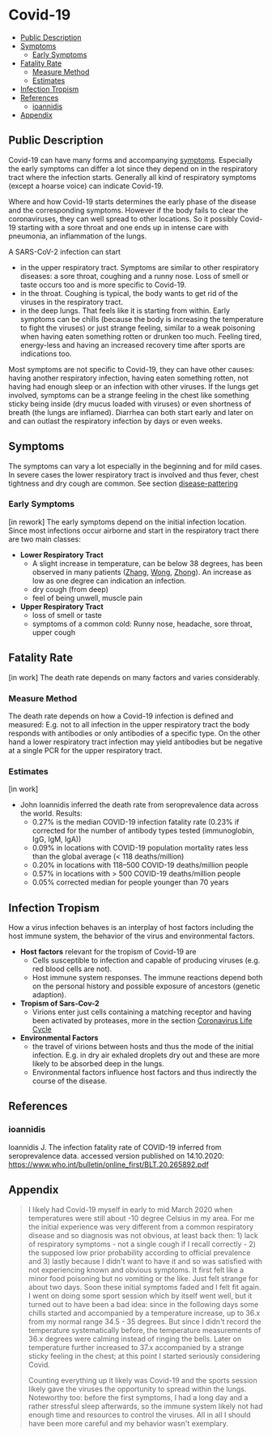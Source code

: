 # Covid-19

* [Public Description](#public-description)
* [Symptoms](#symptoms)
  * [Early Symptoms](#early-symptoms)
* [Fatality Rate](#fatality-rate)
  * [Measure Method](#measure-method)
  * [Estimates](#estimates)
* [Infection Tropism](#infection-tropism)
* [References](#references)
  * [ioannidis](#ioannidis)
* [Appendix](#appendix)


## Public Description
Covid-19 can have many forms and accompanying [symptoms](#symptoms). Especially the early symptoms can differ a lot since they depend on in the respiratory tract where the infection starts. Generally all kind of respiratory symptoms (except a hoarse voice) can indicate Covid-19. 

Where and how Covid-19 starts determines the early phase of the disease and the corresponding symptoms. However if the body fails to clear the coronaviruses, they can well spread to other locations. So it possibly Covid-19 starting with a sore throat and one ends up in intense care with pneumonia, an inflammation of the lungs. 

A SARS-CoV-2 infection can start
* in the upper respiratory tract. Symptoms are similar to other respiratory diseases: a sore throat, coughing and a runny nose. Loss of smell or taste occurs too and is more specific to Covid-19. 
* in the throat. Coughing is typical, the body wants to get rid of the viruses in the respiratory tract. 
* in the deep lungs. That feels like it is starting from within. Early symptoms can be chills (because the body is increasing the temperature to fight the viruses) or just strange feeling, similar to a weak poisoning when having eaten something rotten or drunken too much. Feeling tired, energy-less and having an increased recovery time after sports are indications too. 

Most symptoms are not specific to Covid-19, they can have other causes: having another respiratory infection, having eaten something rotten, not having had enough sleep or an infection with other viruses. If the lungs get involved, symptoms can be a strange feeling in the chest like something sticky being inside (dry mucus loaded with viruses) or even shortness of breath (the lungs are inflamed). Diarrhea can both start early and later on and can outlast the respiratory infection by days or even weeks. 


## Symptoms
The symptoms can vary a lot especially in the beginning and for mild cases. In severe cases the lower respiratory tract is involved and thus fever, chest tightness and dry cough are common. See section [disease-pattering](#disease-pattering) 

### Early Symptoms
[in rework]
The early symptoms depend on the initial infection location. Since most infections occur airborne and start in the respiratory tract there are two main classes:
- **Lower Respiratory Tract**
  * A slight increase in temperature, can be below 38 degrees, has been observed in many patients ([Zhang](#zhang), [Wong](#wong), [Zhong](#zhong)). An increase as low as one degree can indication an infection.
  * dry cough (from deep)
  * feel of being unwell, muscle pain
- **Upper Respiratory Tract** 
  * loss of smell or taste
  * symptoms of a common cold: Runny nose, headache, sore throat, upper cough


## Fatality Rate
[in work]
The death rate depends on many factors and varies considerably. 
### Measure Method
The death rate depends on how a Covid-19 infection is defined and measured: E.g. not to all infection in the upper respiratory tract the body responds with antibodies or only antibodies of a specific type. On the other hand a lower respiratory tract infection may yield antibodies but be negative at a single PCR for the upper respiratory tract. 
### Estimates
[in work]
* John Ioannidis inferred the death rate from seroprevalence data across the world. Results:
  * 0.27% is the median COVID-19 infection fatality rate   (0.23% if corrected for the number of antibody types tested (immunoglobin, IgG, IgM, IgA))
  * 0.09% in locations with COVID-19 population mortality rates less than the global average (< 118 deaths/million)
  * 0.20% in locations with 118–500 COVID-19 deaths/million people
  * 0.57% in locations with > 500 COVID-19 deaths/million people
  * 0.05% corrected median for people younger than 70 years


## Infection Tropism 
How a virus infection behaves is an interplay of host factors including the host immune system, the behavior of the virus and environmental factors.

* __Host factors__ relevant for the tropism of Covid-19 are
    - Cells susceptible to infection and capable of producing viruses (e.g. red blood cells are not). 
    - Host immune system responses. The immune reactions depend both on the personal history and possible exposure of ancestors (genetic adaption).
* __Tropism of Sars-Cov-2__ 
    * Virions enter just cells containing a matching receptor and having been activated by proteases, more in the section [Coronavirus Life Cycle](./coronavirus.md#coronavirus-life-cycle)
* __Environmental Factors__ 
    - the travel of virions between hosts and thus the mode of the initial infection. E.g. in dry air exhaled droplets dry out and these are more likely to be absorbed deep in the lungs. 
    - Environmental factors influence host factors and thus indirectly the course of the disease.
    


## References

### ioannidis
Ioannidis J. The infection fatality rate of COVID-19 inferred from seroprevalence data. 
accessed version published on 14.10.2020: https://www.who.int/bulletin/online_first/BLT.20.265892.pdf


## Appendix
> I likely had Covid-19 myself in early to mid March 2020 when temperatures were still about -10 degree Celsius in my area. For me the initial experience was very different from a common respiratory disease and so diagnosis was not obvious, at least back then: 1) lack of respiratory symptoms - not a single cough if I recall correctly -  2) the supposed low prior probability according to official prevalence and 3) lastly because I didn't want to have it and so was satisfied with not experiencing known and obvious symptoms. It first felt like a minor food poisoning but no vomiting or the like. Just felt strange for about two days. Soon these initial symptoms faded and I felt fit again. I went on doing some sport session which by itself went well, but it turned out to have been a bad idea: since in the following days some chills started and accompanied by a temperature increase, up to 36.x from my normal range 34.5 - 35 degrees. But since I didn't record the temperature systematically before, the temperature measurements of 36.x degrees were calming instead of ringing the bells. Later on temperature further increased to 37.x accompanied by a strange sticky feeling in the chest; at this point I started seriously considering Covid.
> 
> Counting everything up it likely was Covid-19 and the sports session likely gave the viruses the opportunity to spread within the lungs. Noteworthy too: before the first symptoms, I had a long day and a rather stressful sleep afterwards, so the immune system likely not had enough time and resources to control the viruses. 
> All in all I should have been more careful and my behavior wasn't exemplary. 